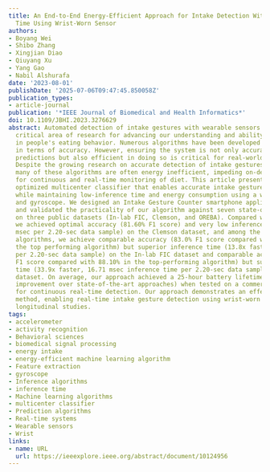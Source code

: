 ```yaml
---
title: An End-to-End Energy-Efficient Approach for Intake Detection With Low Inference
  Time Using Wrist-Worn Sensor
authors:
- Boyang Wei
- Shibo Zhang
- Xingjian Diao
- Qiuyang Xu
- Yang Gao
- Nabil Alshurafa
date: '2023-08-01'
publishDate: '2025-07-06T09:47:45.850058Z'
publication_types:
- article-journal
publication: '*IEEE Journal of Biomedical and Health Informatics*'
doi: 10.1109/JBHI.2023.3276629
abstract: Automated detection of intake gestures with wearable sensors has been a
  critical area of research for advancing our understanding and ability to intervene
  in people's eating behavior. Numerous algorithms have been developed and evaluated
  in terms of accuracy. However, ensuring the system is not only accurate in making
  predictions but also efficient in doing so is critical for real-world deployment.
  Despite the growing research on accurate detection of intake gestures using wearables,
  many of these algorithms are often energy inefficient, impeding on-device deployment
  for continuous and real-time monitoring of diet. This article presents a template-based
  optimized multicenter classifier that enables accurate intake gesture detection
  while maintaining low-inference time and energy consumption using a wrist-worn accelerometer
  and gyroscope. We designed an Intake Gesture Counter smartphone application (CountING)
  and validated the practicality of our algorithm against seven state-of-the-art approaches
  on three public datasets (In-lab FIC, Clemson, and OREBA). Compared with other methods,
  we achieved optimal accuracy (81.60% F1 score) and very low inference time (15.97
  msec per 2.20-sec data sample) on the Clemson dataset, and among the top performing
  algorithms, we achieve comparable accuracy (83.0% F1 score compared with 85.6% in
  the top performing algorithm) but superior inference time (13.8x faster, 33.14 msec
  per 2.20-sec data sample) on the In-lab FIC dataset and comparable accuracy (83.40%
  F1 score compared with 88.10% in the top-performing algorithm) but superior inference
  time (33.9x faster, 16.71 msec inference time per 2.20-sec data sample) on the OREBA
  dataset. On average, our approach achieved a 25-hour battery lifetime (44% to 52%
  improvement over state-of-the-art approaches) when tested on a commercial smartwatch
  for continuous real-time detection. Our approach demonstrates an effective and efficient
  method, enabling real-time intake gesture detection using wrist-worn devices in
  longitudinal studies.
tags:
- accelerometer
- activity recognition
- Behavioral sciences
- biomedical signal processing
- energy intake
- energy-efficient machine learning algorithm
- Feature extraction
- gyroscope
- Inference algorithms
- inference time
- Machine learning algorithms
- multicenter classifier
- Prediction algorithms
- Real-time systems
- Wearable sensors
- Wrist
links:
- name: URL
  url: https://ieeexplore.ieee.org/abstract/document/10124956
---
```

